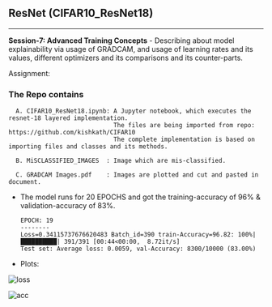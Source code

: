## ResNet (CIFAR10_ResNet18)
------------------------------

**Session-7: Advanced Training Concepts** - Describing about model explainability via usage of GRADCAM, and usage of learning rates and its values,
different optimizers and its comparisons and its counter-parts.

Assignment: 



### The Repo contains 

      A. CIFAR10_ResNet18.ipynb: A Jupyter notebook, which executes the resnet-18 layered implementation. 
                                 The files are being imported from repo:  https://github.com/kishkath/CIFAR10
                                 The complete implementation is based on importing files and classes and its methods. 
                                 
      B. MiSCLASSIFIED_IMAGES  : Image which are mis-classified.
      
      C. GRADCAM Images.pdf    : Images are plotted and cut and pasted in document.
      
      
* The model runs for 20 EPOCHS and got the training-accuracy of 96% & validation-accuracy of 83%.
 
      EPOCH: 19
      --------
      Loss=0.34115737676620483 Batch_id=390 train-Accuracy=96.82: 100%|██████████| 391/391 [00:44<00:00,  8.72it/s] 
      Test set: Average loss: 0.0059, val-Accuracy: 8300/10000 (83.00%)
      
* Plots: 


![loss](https://user-images.githubusercontent.com/60026221/218268512-59d7fb99-8371-418d-99f9-cbc2e9c1bdd6.JPG)


![acc](https://user-images.githubusercontent.com/60026221/218268524-3e1406d1-ad6c-491c-a217-4c5b8484ac8a.JPG)



